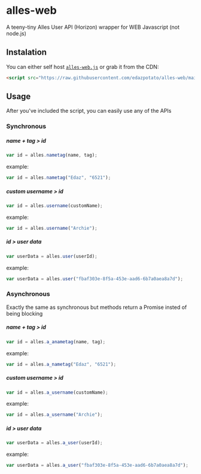 # alles-web
A teeny-tiny Alles User API (Horizon) wrapper for WEB Javascript (not node.js)


## Instalation
You can either self host [`alles-web.js`](https://raw.githubusercontent.com/edazpotato/alles-web/main/alles-web.js) or grab it from the CDN:
  ```html
  <script src="https://raw.githubusercontent.com/edazpotato/alles-web/main/alles-web.js"></script>
  ```

## Usage

After you've included the script, you can easily use any of the APIs

### Synchronous

##### name + tag > id
```js
var id = alles.nametag(name, tag);
```
example:
```js
var id = alles.nametag("Edaz", "6521");
```

##### custom username > id
```js
var id = alles.username(customName);
```
example:
```js
var id = alles.username("Archie");
```

##### id > user data
```js
var userData = alles.user(userId);
```
example:
```js
var userData = alles.user("fbaf303e-8f5a-453e-aad6-6b7a0aea8a7d");
```

### Asynchronous

Exactly the same as synchronous but methods return a Promise insted of being blocking

##### name + tag > id
```js
var id = alles.a_anametag(name, tag);
```
example:
```js
var id = alles.a_nametag("Edaz", "6521");
```

##### custom username > id
```js
var id = alles.a_username(customName);
```
example:
```js
var id = alles.a_username("Archie");
```

##### id > user data
```js
var userData = alles.a_user(userId);
```
example:
```js
var userData = alles.a_user("fbaf303e-8f5a-453e-aad6-6b7a0aea8a7d");
```
